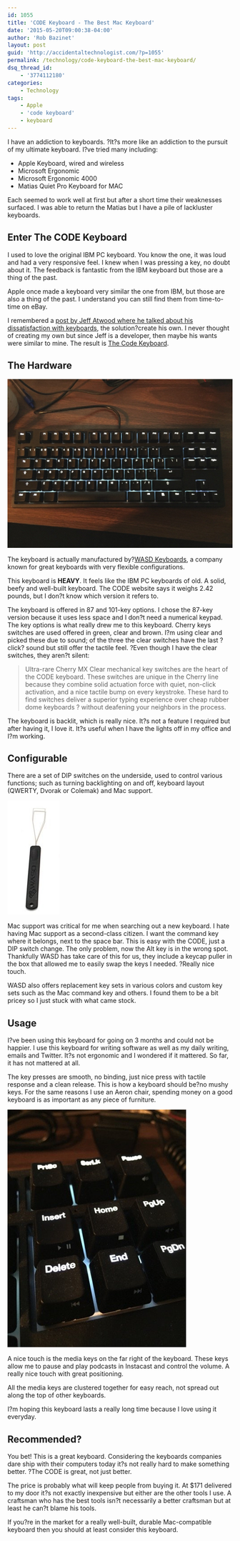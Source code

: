 ```yaml
---
id: 1055
title: 'CODE Keyboard - The Best Mac Keyboard'
date: '2015-05-20T09:00:38-04:00'
author: 'Rob Bazinet'
layout: post
guid: 'http://accidentaltechnologist.com/?p=1055'
permalink: /technology/code-keyboard-the-best-mac-keyboard/
dsq_thread_id:
    - '3774112180'
categories:
    - Technology
tags:
    - Apple
    - 'code keyboard'
    - keyboard
---
```


I have an addiction to keyboards. ?It?s more like an addiction to the pursuit of my ultimate keyboard. I?ve tried many including:

- Apple Keyboard, wired and wireless
- Microsoft Ergonomic
- Microsoft Ergonomic 4000
- Matias Quiet Pro Keyboard for MAC

Each seemed to work well at first but after a short time their weaknesses surfaced. I was able to return the Matias but I have a pile of lackluster keyboards.

## Enter The CODE Keyboard

I used to love the original IBM PC keyboard. You know the one, it was loud and had a very responsive feel. I knew when I was pressing a key, no doubt about it. The feedback is fantastic from the IBM keyboard but those are a thing of the past.

Apple once made a keyboard very similar the one from IBM, but those are also a thing of the past. I understand you can still find them from time-to-time on eBay.

I remembered a [post by Jeff Atwood where he talked about his dissatisfaction with keyboards](http://blog.codinghorror.com/the-code-keyboard/), the solution?create his own. I never thought of creating my own but since Jeff is a developer, then maybe his wants were similar to mine. The result is [The Code Keyboard](https://codekeyboards.com/).

## The Hardware

![code keyboard](/assets/img/2015/05/IMG_2669.jpg "IMG_2669.jpg")

The keyboard is actually manufactured by?[WASD Keyboards](http://www.wasdkeyboards.com/), a company known for great keyboards with very flexible configurations.

This keyboard is **HEAVY**. It feels like the IBM PC keyboards of old. A solid, beefy and well-built keyboard. The CODE website says it weighs 2.42 pounds, but I don?t know which version it refers to.

The keyboard is offered in 87 and 101-key options. I chose the 87-key version because it uses less space and I don?t need a numerical keypad. The key options is what really drew me to this keyboard. Cherry keys switches are used offered in green, clear and brown. I?m using clear and picked these due to sound; of the three the clear switches have the last ?click? sound but still offer the tactile feel. ?Even though I have the clear switches, they aren?t silent:

> Ultra-rare Cherry MX Clear mechanical key switches are the heart of the CODE keyboard. These switches are unique in the Cherry line because they combine solid actuation force with quiet, non-click activation, and a nice tactile bump on every keystroke. These hard to find switches deliver a superior typing experience over cheap rubber dome keyboards ? without deafening your neighbors in the process.

The keyboard is backlit, which is really nice. It?s not a feature I required but after having it, I love it. It?s useful when I have the lights off in my office and I?m working.

## Configurable

There are a set of DIP switches on the underside, used to control various functions; such as turning backlighting on and off, keyboard layout (QWERTY, Dvorak or Colemak) and Mac support.

![Keytool](/assets/img/2015/05/keytool.jpg "keytool.jpg")

Mac support was critical for me when searching out a new keyboard. I hate having Mac support as a second-class citizen. I want the command key where it belongs, next to the space bar. This is easy with the CODE, just a DIP switch change. The only problem, now the Alt key is in the wrong spot. Thankfully WASD has take care of this for us, they include a keycap puller in the box that allowed me to easily swap the keys I needed. ?Really nice touch.

WASD also offers replacement key sets in various colors and custom key sets such as the Mac command key and others. I found them to be a bit pricey so I just stuck with what came stock.

## Usage

I?ve been using this keyboard for going on 3 months and could not be happier. I use this keyboard for writing software as well as my daily writing, emails and Twitter. It?s not ergonomic and I wondered if it mattered. So far, it has not mattered at all.

The key presses are smooth, no binding, just nice press with tactile response and a clean release. This is how a keyboard should be?no mushy keys. For the same reasons I use an Aeron chair, spending money on a good keyboard is as important as any piece of furniture.

![IMG 2671](/assets/img/2015/05/IMG_2671.jpg "IMG_2671.jpg")

A nice touch is the media keys on the far right of the keyboard. These keys allow me to pause and play podcasts in Instacast and control the volume. A really nice touch with great positioning.

All the media keys are clustered together for easy reach, not spread out along the top of other keyboards.

I?m hoping this keyboard lasts a really long time because I love using it everyday.

## Recommended?

You bet! This is a great keyboard. Considering the keyboards companies dare ship with their computers today it?s not really hard to make something better. ?The CODE is great, not just better.

The price is probably what will keep people from buying it. At $171 delivered to my door it?s not exactly inexpensive but either are the other tools I use. A craftsman who has the best tools isn?t necessarily a better craftsman but at least he can?t blame his tools.

If you?re in the market for a really well-built, durable Mac-compatible keyboard then you should at least consider this keyboard.